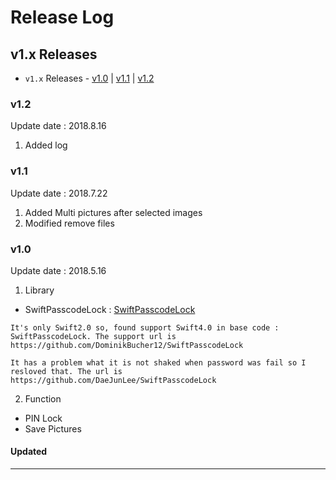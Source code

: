 # Release Log

## v1.x Releases

- `v1.x` Releases - [v1.0](#10) | [v1.1](#11) | [v1.2](#12)

### v1.2

Update date : 2018.8.16

1. Added log

### v1.1

Update date : 2018.7.22

1. Added Multi pictures after selected images
2. Modified remove files

### v1.0

Update date : 2018.5.16

1. Library
- SwiftPasscodeLock : [SwiftPasscodeLock](https://github.com/yankodimitrov/SwiftPasscodeLock) 
```
It's only Swift2.0 so, found support Swift4.0 in base code : SwiftPasscodeLock. The support url is https://github.com/DominikBucher12/SwiftPasscodeLock

It has a problem what it is not shaked when password was fail so I resloved that. The url is https://github.com/DaeJunLee/SwiftPasscodeLock
```
2. Function
- PIN Lock
- Save Pictures

#### Updated

---
